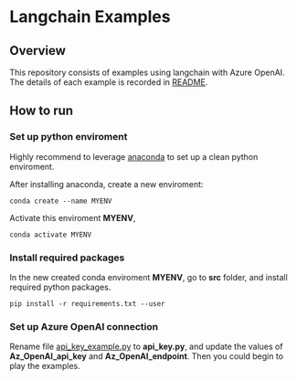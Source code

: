 # Langchain Examples

## Overview

This repository consists of examples using langchain with Azure OpenAI.
The details of each example is recorded in [README](./src/README.md).

## How to run

### Set up python enviroment

Highly recommend to leverage [anaconda](https://www.anaconda.com/) to set up
a clean python enviroment.

After installing anaconda, create a new enviroment:

```
conda create --name MYENV
```

Activate this enviroment **MYENV**,

```
conda activate MYENV
```

### Install required packages

In the new created conda enviroment **MYENV**, go to **src** folder, and install required
python packages.

```
pip install -r requirements.txt --user
```

### Set up Azure OpenAI connection

Rename file [api_key_example.py](./src/api_key_example.py) to **api_key.py**,
and update the values of **Az_OpenAI_api_key** and **Az_OpenAI_endpoint**.
Then you could begin to play the examples.
